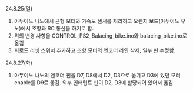 24.8.25(일) 
  1. 아두이노 나노에서 균형 모터와 가속도 센서를 처리하고 오렌지 보드(아두이노 우노)에서 조향과 RC 통신을 하기로 함.
  2. 위의 변경 사항을 CONTROL_PS2_Balacing_bike.ino와 balacing_bike.ino로 옮김
  3. 회로도 리셋 스위치 추가하고 조향 모터의 엔코더 라인 삭제, 일부 핀 수정함.

24.8.27(화) 
  1. 아두이노 나노의 엔코더 핀을 D7, D8에서 D2, D3으로 옮기고 D3에 있던 모터 enable를 D9로 옮김. 외부 인터럽트 핀이 D2, D3에 할당되어 있어서 옮김
